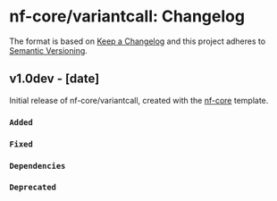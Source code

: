 # nf-core/variantcall: Changelog

The format is based on [Keep a Changelog](https://keepachangelog.com/en/1.0.0/)
and this project adheres to [Semantic Versioning](https://semver.org/spec/v2.0.0.html).

## v1.0dev - [date]

Initial release of nf-core/variantcall, created with the [nf-core](https://nf-co.re/) template.

### `Added`

### `Fixed`

### `Dependencies`

### `Deprecated`
